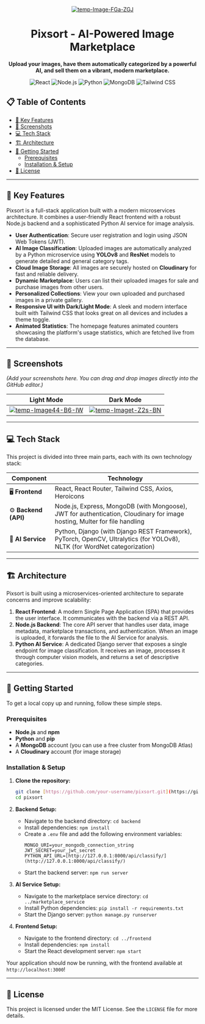 <p align="center">
  <a href='https://postimg.cc/dDGC59s7' target='_blank'><img src='https://i.postimg.cc/dDGC59s7/temp-Image-FGa-ZGJ.avif' border='0' alt='temp-Image-FGa-ZGJ'/></a>
</p>

<h1 align="center">Pixsort - AI-Powered Image Marketplace</h1>

<p align="center">
  <strong>Upload your images, have them automatically categorized by a powerful AI, and sell them on a vibrant, modern marketplace.</strong>
</p>

<p align="center">
    <img src="https://img.shields.io/badge/React-20232A?style=for-the-badge&logo=react&logoColor=61DAFB" alt="React">
    <img src="https://img.shields.io/badge/Node.js-339933?style=for-the-badge&logo=nodedotjs&logoColor=white" alt="Node.js">
    <img src="https://img.shields.io/badge/Python-3776AB?style=for-the-badge&logo=python&logoColor=white" alt="Python">
    <img src="https://img.shields.io/badge/MongoDB-4EA94B?style=for-the-badge&logo=mongodb&logoColor=white" alt="MongoDB">
    <img src="https://img.shields.io/badge/Tailwind_CSS-38B2AC?style=for-the-badge&logo=tailwindcss&logoColor=white" alt="Tailwind CSS">
</p>

## 📋 Table of Contents

- [🌟 Key Features](#-key-features)
- [📸 Screenshots](#-screenshots)
- [💻 Tech Stack](#-tech-stack)
- [🏗️ Architecture](#️-architecture)
- [🚀 Getting Started](#-getting-started)
  - [Prerequisites](#prerequisites)
  - [Installation & Setup](#installation--setup)
- [📜 License](#-license)

---

## 🌟 Key Features

Pixsort is a full-stack application built with a modern microservices architecture. It combines a user-friendly React frontend with a robust Node.js backend and a sophisticated Python AI service for image analysis.

-   **User Authentication**: Secure user registration and login using JSON Web Tokens (JWT).
-   **AI Image Classification**: Uploaded images are automatically analyzed by a Python microservice using **YOLOv8** and **ResNet** models to generate detailed and general category tags.
-   **Cloud Image Storage**: All images are securely hosted on **Cloudinary** for fast and reliable delivery.
-   **Dynamic Marketplace**: Users can list their uploaded images for sale and purchase images from other users.
-   **Personalized Collections**: View your own uploaded and purchased images in a private gallery.
-   **Responsive UI with Dark/Light Mode**: A sleek and modern interface built with Tailwind CSS that looks great on all devices and includes a theme toggle.
-   **Animated Statistics**: The homepage features animated counters showcasing the platform's usage statistics, which are fetched live from the database.

---

## 📸 Screenshots

*(Add your screenshots here. You can drag and drop images directly into the GitHub editor.)*

| Light Mode | Dark Mode |
| :---: | :---: |
| <a href='https://postimg.cc/CR4mBTDx' target='_blank'><img src='https://i.postimg.cc/CR4mBTDx/temp-Image44-B6-IW.avif' border='0' alt='temp-Image44-B6-IW'/></a> | <a href='https://postimg.cc/jWLPsG49' target='_blank'><img src='https://i.postimg.cc/jWLPsG49/temp-Imaget-Z2s-BN.avif' border='0' alt='temp-Imaget-Z2s-BN'/></a> |

---

## 💻 Tech Stack

This project is divided into three main parts, each with its own technology stack:

| **Component** | **Technology** |
| --------------------- | ------------------------------------------------------------------------------------------------------------------------------------------- |
| 🖥️ **Frontend** | React, React Router, Tailwind CSS, Axios, Heroicons                                                                                         |
| ⚙️ **Backend (API)** | Node.js, Express, MongoDB (with Mongoose), JWT for authentication, Cloudinary for image hosting, Multer for file handling                     |
| 🧠 **AI Service** | Python, Django (with Django REST Framework), PyTorch, OpenCV, Ultralytics (for YOLOv8), NLTK (for WordNet categorization)                      |

---

## 🏗️ Architecture

Pixsort is built using a microservices-oriented architecture to separate concerns and improve scalability:

1.  **React Frontend**: A modern Single Page Application (SPA) that provides the user interface. It communicates with the backend via a REST API.
2.  **Node.js Backend**: The core API server that handles user data, image metadata, marketplace transactions, and authentication. When an image is uploaded, it forwards the file to the AI Service for analysis.
3.  **Python AI Service**: A dedicated Django server that exposes a single endpoint for image classification. It receives an image, processes it through computer vision models, and returns a set of descriptive categories.

---

## 🚀 Getting Started

To get a local copy up and running, follow these simple steps.

### Prerequisites

-   **Node.js** and **npm**
-   **Python** and **pip**
-   A **MongoDB** account (you can use a free cluster from MongoDB Atlas)
-   A **Cloudinary** account (for image storage)

### Installation & Setup

1.  **Clone the repository:**
    ```sh
    git clone [https://github.com/your-username/pixsort.git](https://github.com/your-username/pixsort.git)
    cd pixsort
    ```

2.  **Backend Setup:**
    -   Navigate to the backend directory: `cd backend`
    -   Install dependencies: `npm install`
    -   Create a `.env` file and add the following environment variables:
        ```env
        MONGO_URI=your_mongodb_connection_string
        JWT_SECRET=your_jwt_secret
        PYTHON_API_URL=[http://127.0.0.1:8000/api/classify/](http://127.0.0.1:8000/api/classify/)
        ```
    -   Start the backend server: `npm run server`

3.  **AI Service Setup:**
    -   Navigate to the marketplace service directory: `cd ../marketplace_service`
    -   Install Python dependencies: `pip install -r requirements.txt`
    -   Start the Django server: `python manage.py runserver`

4.  **Frontend Setup:**
    -   Navigate to the frontend directory: `cd ../frontend`
    -   Install dependencies: `npm install`
    -   Start the React development server: `npm start`

Your application should now be running, with the frontend available at `http://localhost:3000`!

---

## 📜 License

This project is licensed under the MIT License. See the `LICENSE` file for more details.

